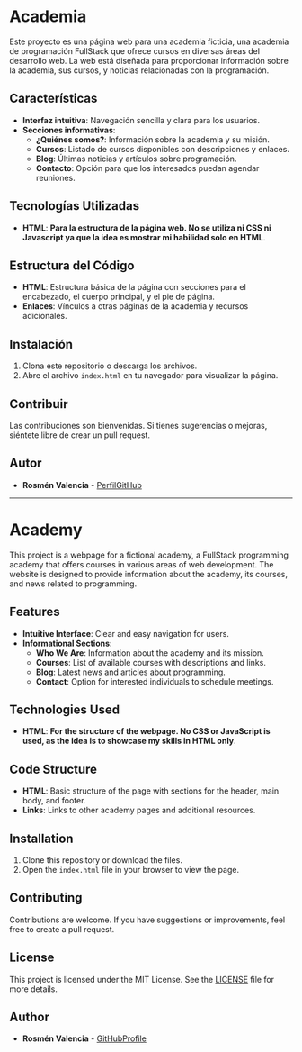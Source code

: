 # Academia

Este proyecto es una página web para una academia ficticia, una academia de programación FullStack que ofrece cursos en diversas áreas del desarrollo web. La web está diseñada para proporcionar información sobre la academia, sus cursos, y noticias relacionadas con la programación.

## Características

- **Interfaz intuitiva**: Navegación sencilla y clara para los usuarios.
- **Secciones informativas**:
  - **¿Quiénes somos?**: Información sobre la academia y su misión.
  - **Cursos**: Listado de cursos disponibles con descripciones y enlaces.
  - **Blog**: Últimas noticias y artículos sobre programación.
  - **Contacto**: Opción para que los interesados puedan agendar reuniones.

## Tecnologías Utilizadas

- **HTML**: **Para la estructura de la página web. No se utiliza ni CSS ni Javascript ya que la idea es mostrar mi habilidad solo en HTML**.

## Estructura del Código

- **HTML**: Estructura básica de la página con secciones para el encabezado, el cuerpo principal, y el pie de página.
- **Enlaces**: Vínculos a otras páginas de la academia y recursos adicionales.

## Instalación

1. Clona este repositorio o descarga los archivos.
2. Abre el archivo `index.html` en tu navegador para visualizar la página.

## Contribuir

Las contribuciones son bienvenidas. Si tienes sugerencias o mejoras, siéntete libre de crear un pull request.

## Autor

- **Rosmén Valencia** - [PerfilGitHub](https://github.com/RosmenPro)

---

# Academy

This project is a webpage for a fictional academy, a FullStack programming academy that offers courses in various areas of web development. The website is designed to provide information about the academy, its courses, and news related to programming.

## Features

- **Intuitive Interface**: Clear and easy navigation for users.
- **Informational Sections**:
  - **Who We Are**: Information about the academy and its mission.
  - **Courses**: List of available courses with descriptions and links.
  - **Blog**: Latest news and articles about programming.
  - **Contact**: Option for interested individuals to schedule meetings.

## Technologies Used

- **HTML**: **For the structure of the webpage. No CSS or JavaScript is used, as the idea is to showcase my skills in HTML only**.

## Code Structure

- **HTML**: Basic structure of the page with sections for the header, main body, and footer.
- **Links**: Links to other academy pages and additional resources.

## Installation

1. Clone this repository or download the files.
2. Open the `index.html` file in your browser to view the page.

## Contributing

Contributions are welcome. If you have suggestions or improvements, feel free to create a pull request.

## License

This project is licensed under the MIT License. See the [LICENSE](LICENSE) file for more details.

## Author

- **Rosmén Valencia** - [GitHubProfile](https://github.com/RosmenPro)


